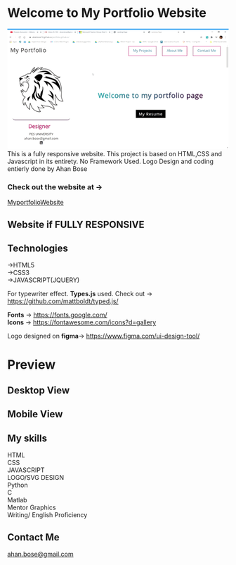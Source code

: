 # Welcome to My Portfolio Website
![GIF](https://github.com/ahanbose18/portfolio.github.io/blob/master/ezgif.com-video-to-gif.gif)</br>
This is a fully responsive website. This project is based on HTML,CSS and Javascript in its entirety. No Framework Used. Logo Design and coding entierly done by Ahan Bose
### Check out the website at -> 
   [MyportfolioWebsite](https://ahanbose18.github.io/portfolio.github.io/)
   
## Website if FULLY RESPONSIVE 

## Technologies

 ->HTML5</br>
 ->CSS3</br>
 ->JAVASCRIPT(JQUERY)</br>
 
 
 For typewriter effect. **Types.js** used. Check out -> https://github.com/mattboldt/typed.js/</br>
 
 **Fonts** -> https://fonts.google.com/</br>
 **Icons** -> https://fontawesome.com/icons?d=gallery</br>
 
 Logo designed on **figma**-> https://www.figma.com/ui-design-tool/</br> 
 
 # Preview
 
 ## Desktop View
 
 ## Mobile View
 
 ## My skills
 
 HTML</br>
 CSS</br>
 JAVASCRIPT</br>
 LOGO/SVG DESIGN</br>
 Python</br>
 C</br>
 Matlab</br>
 Mentor Graphics</br>
 Writing/ English Proficiency</br>
 
 ## Contact Me
   
  ahan.bose@gmail.com</br>
 

 
 

